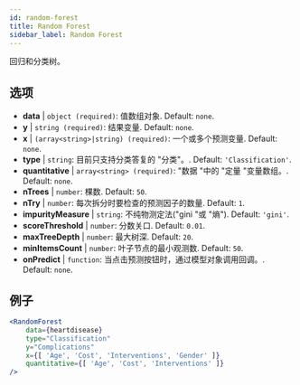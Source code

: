 ```yaml
---
id: random-forest
title: Random Forest
sidebar_label: Random Forest
---
```


回归和分类树。

## 选项

* __data__ | `object (required)`: 值数组对象. Default: `none`.
* __y__ | `string (required)`: 结果变量. Default: `none`.
* __x__ | `(array<string>|string) (required)`: 一个或多个预测变量. Default: `none`.
* __type__ | `string`: 目前只支持分类答复的 "分类"。. Default: `'Classification'`.
* __quantitative__ | `array<string> (required)`: "数据 "中的 "定量 "变量数组。. Default: `none`.
* __nTrees__ | `number`: 棵数. Default: `50`.
* __nTry__ | `number`: 每次拆分时要检查的预测因子的数量. Default: `1`.
* __impurityMeasure__ | `string`: 不纯物测定法("gini "或 "熵"). Default: `'gini'`.
* __scoreThreshold__ | `number`: 分数关口. Default: `0.01`.
* __maxTreeDepth__ | `number`: 最大树深. Default: `20`.
* __minItemsCount__ | `number`: 叶子节点的最小观测数. Default: `50`.
* __onPredict__ | `function`: 当点击预测按钮时，通过模型对象调用回调。. Default: `none`.


## 例子

```jsx live
<RandomForest 
    data={heartdisease} 
    type="Classification"
    y="Complications"
    x={[ 'Age', 'Cost', 'Interventions', 'Gender' ]}
    quantitative={[ 'Age', 'Cost', 'Interventions' ]}
/>
```

